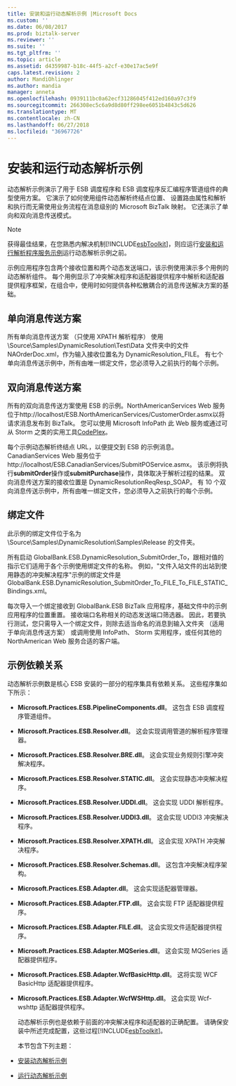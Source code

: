 ```yaml
---
title: 安装和运行动态解析示例 |Microsoft Docs
ms.custom: ''
ms.date: 06/08/2017
ms.prod: biztalk-server
ms.reviewer: ''
ms.suite: ''
ms.tgt_pltfrm: ''
ms.topic: article
ms.assetid: d4359987-b18c-44f5-a2cf-e30e17ac5e9f
caps.latest.revision: 2
author: MandiOhlinger
ms.author: mandia
manager: anneta
ms.openlocfilehash: 0939111bc0a62ecf31286045f412ed160a97c3f9
ms.sourcegitcommit: 266308ec5c6a9d8d80ff298ee6051b4843c5d626
ms.translationtype: MT
ms.contentlocale: zh-CN
ms.lasthandoff: 06/27/2018
ms.locfileid: "36967726"
---
```

# <a name="installing-and-running-the-dynamic-resolution-sample"></a>安装和运行动态解析示例
动态解析示例演示了用于 ESB 调度程序和 ESB 调度程序反汇编程序管道组件的典型使用方案。 它演示了如何使用组件动态解析终结点位置、 设置路由属性和解析和执行而无需使用业务流程在消息级别的 Microsoft BizTalk 映射。 它还演示了单向和双向消息传送模式。  
  
> [!NOTE]
>  获得最佳结果，在您熟悉内解决机制[!INCLUDE[esbToolkit](../includes/esbtoolkit-md.md)]，则应运行[安装和运行解析程序服务示例](../esb-toolkit/installing-and-running-the-resolver-service-sample.md)运行动态解析示例之前。  
  
 示例应用程序包含两个接收位置和两个动态发送端口，该示例使用演示多个用例的动态解析组件。 每个用例显示了冲突解决程序和适配器提供程序中解析和适配器提供程序框架，在组合中，使用时如何提供各种松散耦合的消息传送解决方案的基础。  
  
## <a name="one-way-messaging-scenarios"></a>单向消息传送方案  
 所有单向消息传送方案 （只使用 XPATH 解析程序） 使用 \Source\Samples\DynamicResolution\Test\Data 文件夹中的文件 NAOrderDoc.xml，作为输入接收位置名为 DynamicResolution_FILE。 有七个单向消息传送示例中，所有由唯一绑定文件，您必须导入之前执行的每个示例。  
  
## <a name="two-way-messaging-scenarios"></a>双向消息传送方案  
 所有的双向消息传送方案使用 ESB 的示例。NorthAmericanServices Web 服务位于http://localhost/ESB.NorthAmericanServices/CustomerOrder.asmx以将请求消息发布到 BizTalk。 您可以使用 Microsoft InfoPath 此 Web 服务或通过可从 Storm 之类的实用工具[CodePlex](http://go.microsoft.com/fwlink/?LinkID=187762&clcid=0x409)。  
  
 每个示例动态解析终结点 URL，以便提交到 ESB 的示例消息。CanadianServices Web 服务位于http://localhost/ESB.CanadianServices/SubmitPOService.asmx。 该示例将执行**submitOrder**操作或**submitPurchase**操作，具体取决于解析过程的结果。 双向消息传送方案的接收位置是 DynamicResolutionReqResp_SOAP。 有 10 个双向消息传送示例中，所有由唯一绑定文件，您必须导入之前执行的每个示例。  
  
## <a name="binding-files"></a>绑定文件  
 此示例的绑定文件位于名为 \Source\Samples\DynamicResolution\Samples\Release 的文件夹。  
  
 所有启动 GlobalBank.ESB.DynamicResolution_SubmitOrder_To，跟相对值的指示它们适用于各个示例使用绑定文件的名称。 例如，"文件入站文件的出站到使用静态的冲突解决程序"示例的绑定文件是 GlobalBank.ESB.DynamicResolution_SubmitOrder_To_FILE_To_FILE_STATIC_Bindings.xml。  
  
 每次导入一个绑定接收到 GlobalBank.ESB BizTalk 应用程序，基础文件中的示例应用程序的位置重置。 接收端口名称相关的动态发送端口筛选器。 因此，若要执行测试，您只需导入一个绑定文件，则除去适当命名的消息到输入文件夹 （适用于单向消息传送方案） 或调用使用 InfoPath、 Storm 实用程序，或任何其他的 NorthAmerican Web 服务合适的客户端。  
  
## <a name="sample-dependencies"></a>示例依赖关系  
 动态解析示例数是核心 ESB 安装的一部分的程序集具有依赖关系。 这些程序集如下所示：  
  
- **Microsoft.Practices.ESB.PipelineComponents.dll**。 这包含 ESB 调度程序管道组件。  
  
- **Microsoft.Practices.ESB.Resolver.dll**。 这会实现调用管道的解析程序管理器。  
  
- **Microsoft.Practices.ESB.Resolver.BRE.dll**。 这会实现业务规则引擎冲突解决程序。  
  
- **Microsoft.Practices.ESB.Resolver.STATIC.dll**。 这会实现静态冲突解决程序。  
  
- **Microsoft.Practices.ESB.Resolver.UDDI.dll**。 这会实现 UDDI 解析程序。  
  
- **Microsoft.Practices.ESB.Resolver.UDDI3.dll**。 这会实现 UDDI3 冲突解决程序。  
  
- **Microsoft.Practices.ESB.Resolver.XPATH.dll**。 这会实现 XPATH 冲突解决程序。  
  
- **Microsoft.Practices.ESB.Resolver.Schemas.dll**。 这包含冲突解决程序架构。  
  
- **Microsoft.Practices.ESB.Adapter.dll**。 这会实现适配器管理器。  
  
- **Microsoft.Practices.ESB.Adapter.FTP.dll**。 这会实现 FTP 适配器提供程序。  
  
- **Microsoft.Practices.ESB.Adapter.FILE.dll**。 这会实现文件适配器提供程序。  
  
- **Microsoft.Practices.ESB.Adapter.MQSeries.dll**。 这会实现 MQSeries 适配器提供程序。  
  
- **Microsoft.Practices.ESB.Adapter.WcfBasicHttp.dll**。 这将实现 WCF BasicHttp 适配器提供程序。  
  
- **Microsoft.Practices.ESB.Adapter.WcfWSHttp.dll**。 这会实现 Wcf-wshttp 适配器提供程序。  
  
  动态解析示例也是依赖于前面的冲突解决程序和适配器的正确配置。 请确保安装中所述完成配置，这些过程[!INCLUDE[esbToolkit](../includes/esbtoolkit-md.md)]。  
  
  本节包含下列主题：  
  
- [安装动态解析示例](../esb-toolkit/installing-the-dynamic-resolution-sample.md)  
  
- [运行动态解析示例](../esb-toolkit/running-the-dynamic-resolution-sample.md)

